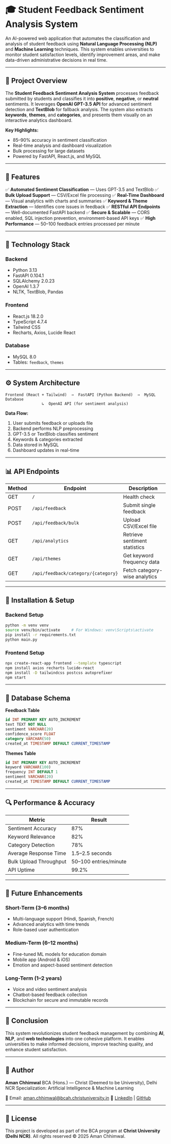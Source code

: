 # 🎓 Student Feedback Sentiment Analysis System

An AI-powered web application that automates the classification and analysis of student feedback using **Natural Language Processing (NLP)** and **Machine Learning** techniques.
This system enables universities to monitor student satisfaction levels, identify improvement areas, and make data-driven administrative decisions in real time.

---

## 🧠 Project Overview

The **Student Feedback Sentiment Analysis System** processes feedback submitted by students and classifies it into **positive**, **negative**, or **neutral** sentiments.
It leverages **OpenAI GPT-3.5 API** for advanced sentiment detection and **TextBlob** for fallback analysis. The system also extracts **keywords**, **themes**, and **categories**, and presents them visually on an interactive analytics dashboard.

**Key Highlights:**

* 85–90% accuracy in sentiment classification
* Real-time analysis and dashboard visualization
* Bulk processing for large datasets
* Powered by FastAPI, React.js, and MySQL

---

## 🚀 Features

✅ **Automated Sentiment Classification** — Uses GPT-3.5 and TextBlob
✅ **Bulk Upload Support** — CSV/Excel file processing
✅ **Real-Time Dashboard** — Visual analytics with charts and summaries
✅ **Keyword & Theme Extraction** — Identifies core issues in feedback
✅ **RESTful API Endpoints** — Well-documented FastAPI backend
✅ **Secure & Scalable** — CORS enabled, SQL injection prevention, environment-based API keys
✅ **High Performance** — 50–100 feedback entries processed per minute

---

## 🧩 Technology Stack

### **Backend**

* Python 3.13
* FastAPI 0.104.1
* SQLAlchemy 2.0.23
* OpenAI 1.3.7
* NLTK, TextBlob, Pandas

### **Frontend**

* React.js 18.2.0
* TypeScript 4.7.4
* Tailwind CSS
* Recharts, Axios, Lucide React

### **Database**

* MySQL 8.0
* Tables: `feedback`, `themes`

---

## ⚙️ System Architecture

```
Frontend (React + Tailwind)  →  FastAPI (Python Backend)  →  MySQL Database
                ↳  OpenAI API (for sentiment analysis)
```

**Data Flow:**

1. User submits feedback or uploads file
2. Backend performs NLP preprocessing
3. GPT-3.5 or TextBlob classifies sentiment
4. Keywords & categories extracted
5. Data stored in MySQL
6. Dashboard updates in real-time

---

## 📊 API Endpoints

| Method | Endpoint                            | Description                   |
| ------ | ----------------------------------- | ----------------------------- |
| GET    | `/`                                 | Health check                  |
| POST   | `/api/feedback`                     | Submit single feedback        |
| POST   | `/api/feedback/bulk`                | Upload CSV/Excel file         |
| GET    | `/api/analytics`                    | Retrieve sentiment statistics |
| GET    | `/api/themes`                       | Get keyword frequency data    |
| GET    | `/api/feedback/category/{category}` | Fetch category-wise analytics |

---

## 🧰 Installation & Setup

### **Backend Setup**

```bash
python -m venv venv
source venv/bin/activate     # For Windows: venv\Scripts\activate
pip install -r requirements.txt
python main.py
```

### **Frontend Setup**

```bash
npx create-react-app frontend --template typescript
npm install axios recharts lucide-react
npm install -D tailwindcss postcss autoprefixer
npm start
```

---

## 🧾 Database Schema

**Feedback Table**

```sql
id INT PRIMARY KEY AUTO_INCREMENT
text TEXT NOT NULL
sentiment VARCHAR(20)
confidence_score FLOAT
category VARCHAR(50)
created_at TIMESTAMP DEFAULT CURRENT_TIMESTAMP
```

**Themes Table**

```sql
id INT PRIMARY KEY AUTO_INCREMENT
keyword VARCHAR(100)
frequency INT DEFAULT 1
sentiment VARCHAR(20)
created_at TIMESTAMP DEFAULT CURRENT_TIMESTAMP
```

---

## 🔍 Performance & Accuracy

| Metric                 | Result                |
| ---------------------- | --------------------- |
| Sentiment Accuracy     | 87%                   |
| Keyword Relevance      | 82%                   |
| Category Detection     | 78%                   |
| Average Response Time  | 1.5–2.5 seconds       |
| Bulk Upload Throughput | 50–100 entries/minute |
| API Uptime             | 99.2%                 |

---

## 🧠 Future Enhancements

### Short-Term (3–6 months)

* Multi-language support (Hindi, Spanish, French)
* Advanced analytics with time trends
* Role-based user authentication

### Medium-Term (6–12 months)

* Fine-tuned ML models for education domain
* Mobile app (Android & iOS)
* Emotion and aspect-based sentiment detection

### Long-Term (1–2 years)

* Voice and video sentiment analysis
* Chatbot-based feedback collection
* Blockchain for secure and immutable records

---

## 🏁 Conclusion

This system revolutionizes student feedback management by combining **AI**, **NLP**, and **web technologies** into one cohesive platform.
It enables universities to make informed decisions, improve teaching quality, and enhance student satisfaction.

---

## 👤 Author

**Aman Chhimwal**
BCA (Hons.) — Christ (Deemed to be University), Delhi NCR
Specialization: Artificial Intelligence & Machine Learning

📧 Email: [aman.chhimwal@bcah.christuniversity.in](mailto:aman.chhimwal@bcah.christuniversity.in)
🔗 [LinkedIn](https://www.linkedin.com/in/amanchhimwal) | [GitHub](https://github.com/Aman456-hub)

---

## 📜 License

This project is developed as part of the BCA program at **Christ University (Delhi NCR)**.
All rights reserved © 2025 Aman Chhimwal.

